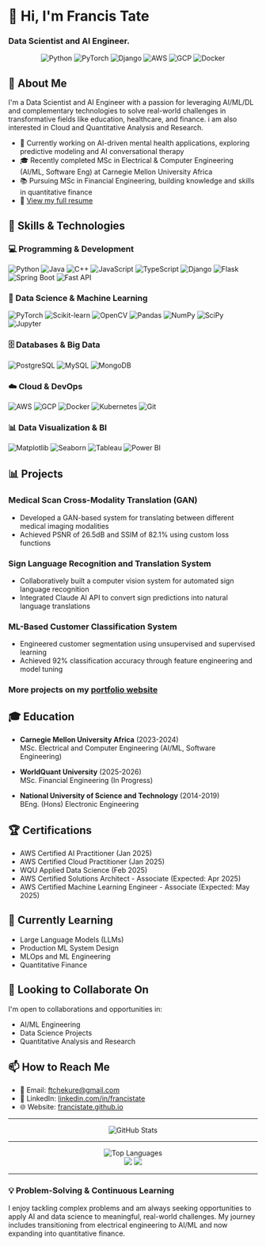 # 👋 Hi, I'm Francis Tate

### Data Scientist and AI Engineer.

<div align="center">
  <img src="https://img.shields.io/badge/Python-3776AB?style=for-the-badge&logo=python&logoColor=white" alt="Python"/>
  <img src="https://img.shields.io/badge/PyTorch-EE4C2C?style=for-the-badge&logo=pytorch&logoColor=white" alt="PyTorch"/>
  <img src="https://img.shields.io/badge/Django-092E20?style=for-the-badge&logo=django&logoColor=white" alt="Django"/>
  <img src="https://img.shields.io/badge/AWS-232F3E?style=for-the-badge&logo=amazon-aws&logoColor=white" alt="AWS"/>
  <img src="https://img.shields.io/badge/GCP-4285F4?style=for-the-badge&logo=google-cloud&logoColor=white" alt="GCP"/>
  <img src="https://img.shields.io/badge/Docker-2496ED?style=for-the-badge&logo=docker&logoColor=white" alt="Docker"/>
</div>

## 🚀 About Me

I'm a Data Scientist and AI Engineer with a passion for leveraging AI/ML/DL and complementary technologies to solve real-world challenges in transformative fields like education, healthcare, and finance. i am also interested in Cloud and Quantitative Analysis and Research.

- 🔭 Currently working on AI-driven mental health applications, exploring predictive modeling and AI conversational therapy
- 🎓 Recently completed MSc in Electrical & Computer Engineering (AI/ML, Software Eng) at Carnegie Mellon University Africa
- 📚 Pursuing MSc in Financial Engineering, building knowledge and skills in quantitative finance
- 📄 [View my full resume](https://francistate.github.io)

## 🧠 Skills & Technologies

### 💻 Programming & Development
<p>
  <img src="https://img.shields.io/badge/Python-3776AB?style=flat-square&logo=python&logoColor=white" alt="Python"/>
  <img src="https://img.shields.io/badge/Java-ED8B00?style=flat-square&logo=java&logoColor=white" alt="Java"/>
  <img src="https://img.shields.io/badge/C++-00599C?style=flat-square&logo=cplusplus&logoColor=white" alt="C++"/>
  <img src="https://img.shields.io/badge/JavaScript-F7DF1E?style=flat-square&logo=javascript&logoColor=black" alt="JavaScript"/>
  <img src="https://img.shields.io/badge/TypeScript-3178C6?style=flat-square&logo=typescript&logoColor=white" alt="TypeScript"/>
  <img src="https://img.shields.io/badge/Django-092E20?style=flat-square&logo=django&logoColor=white" alt="Django"/>
  <img src="https://img.shields.io/badge/Flask-000000?style=flat-square&logo=flask&logoColor=white" alt="Flask"/>
  <img src="https://img.shields.io/badge/Spring_Boot-6DB33F?style=flat-square&logo=spring-boot&logoColor=white" alt="Spring Boot"/>
  <img src="https://img.shields.io/badge/FastAPI-009688?style=flat-square&logo=fastapi&logoColor=white" alt="Fast API"/>
</p>

### 🤖 Data Science & Machine Learning
<p>
  <img src="https://img.shields.io/badge/PyTorch-EE4C2C?style=flat-square&logo=pytorch&logoColor=white" alt="PyTorch"/>
  <img src="https://img.shields.io/badge/ScikitLearn-F7931E?style=flat-square&logo=scikit-learn&logoColor=white" alt="Scikit-learn"/>
  <img src="https://img.shields.io/badge/OpenCV-5C3EE8?style=flat-square&logo=opencv&logoColor=white" alt="OpenCV"/>
  <img src="https://img.shields.io/badge/Pandas-150458?style=flat-square&logo=pandas&logoColor=white" alt="Pandas"/>
  <img src="https://img.shields.io/badge/NumPy-013243?style=flat-square&logo=numpy&logoColor=white" alt="NumPy"/>
  <img src="https://img.shields.io/badge/SciPy-8CAAE6?style=flat-square&logo=scipy&logoColor=white" alt="SciPy"/>
  <img src="https://img.shields.io/badge/Jupyter-F37626?style=flat-square&logo=jupyter&logoColor=white" alt="Jupyter"/>
</p>

### 🗄️ Databases & Big Data
<p>
  <img src="https://img.shields.io/badge/PostgreSQL-4169E1?style=flat-square&logo=postgresql&logoColor=white" alt="PostgreSQL"/>
  <img src="https://img.shields.io/badge/MySQL-4479A1?style=flat-square&logo=mysql&logoColor=white" alt="MySQL"/>
  <img src="https://img.shields.io/badge/MongoDB-47A248?style=flat-square&logo=mongodb&logoColor=white" alt="MongoDB"/>
</p>

### ☁️ Cloud & DevOps
<p>
  <img src="https://img.shields.io/badge/AWS-232F3E?style=flat-square&logo=amazon-aws&logoColor=white" alt="AWS"/>
  <img src="https://img.shields.io/badge/GCP-4285F4?style=flat-square&logo=google-cloud&logoColor=white" alt="GCP"/>
  <img src="https://img.shields.io/badge/Docker-2496ED?style=flat-square&logo=docker&logoColor=white" alt="Docker"/>
  <img src="https://img.shields.io/badge/Kubernetes-326CE5?style=flat-square&logo=kubernetes&logoColor=white" alt="Kubernetes"/>
  <img src="https://img.shields.io/badge/Git-F05032?style=flat-square&logo=git&logoColor=white" alt="Git"/>
</p>

### 📊 Data Visualization & BI
<p>
  <img src="https://img.shields.io/badge/Matplotlib-11557c?style=flat-square" alt="Matplotlib"/>
  <img src="https://img.shields.io/badge/Seaborn-3776AB?style=flat-square" alt="Seaborn"/>
  <img src="https://img.shields.io/badge/Tableau-E97627?style=flat-square&logo=tableau&logoColor=white" alt="Tableau"/>
  <img src="https://img.shields.io/badge/Power_BI-F2C811?style=flat-square&logo=power-bi&logoColor=black" alt="Power BI"/>
</p>

## 📊 Projects

### Medical Scan Cross-Modality Translation (GAN)
- Developed a GAN-based system for translating between different medical imaging modalities
- Achieved PSNR of 26.5dB and SSIM of 82.1% using custom loss functions

### Sign Language Recognition and Translation System
- Collaboratively built a computer vision system for automated sign language recognition
- Integrated Claude AI API to convert sign predictions into natural language translations

### ML-Based Customer Classification System
- Engineered customer segmentation using unsupervised and supervised learning
- Achieved 92% classification accuracy through feature engineering and model tuning

### More projects on my [portfolio website](https://francistate.github.io)

## 🎓 Education

- **Carnegie Mellon University Africa** (2023-2024)  
  MSc. Electrical and Computer Engineering (AI/ML, Software Engineering)

- **WorldQuant University** (2025-2026)  
  MSc. Financial Engineering (In Progress)

- **National University of Science and Technology** (2014-2019)  
  BEng. (Hons) Electronic Engineering

## 🏆 Certifications

- AWS Certified AI Practitioner (Jan 2025)
- AWS Certified Cloud Practitioner (Jan 2025)
- WQU Applied Data Science (Feb 2025)
- AWS Certified Solutions Architect - Associate (Expected: Apr 2025)
- AWS Certified Machine Learning Engineer - Associate (Expected: May 2025)

## 🌱 Currently Learning

- Large Language Models (LLMs)
- Production ML System Design
- MLOps and ML Engineering
- Quantitative Finance

## 👥 Looking to Collaborate On

I'm open to collaborations and opportunities in:
- AI/ML Engineering
- Data Science Projects
- Quantitative Analysis and Research

## 📫 How to Reach Me

- 📧 Email: [ftchekure@gmail.com](mailto:ftchekure@gmail.com)
- 🔗 LinkedIn: [linkedin.com/in/francistate](https://www.linkedin.com/in/francistate)
- 🌐 Website: [francistate.github.io](https://francistate.github.io)

---

<div align="center">
  <img src="https://github-readme-stats.vercel.app/api?username=francistate&show_icons=true&theme=radical" alt="GitHub Stats" />
</div>

---

<div align="center">
  <img src="https://github-readme-stats.vercel.app/api/top-langs/?username=francistate&layout=compact&theme=radical" alt="Top Languages" />
</div>

<div align="center">
  <img src="https://github-profile-summary-cards.vercel.app/api/cards/repos-per-language?username=francistate&theme=radical" />
  <img src="https://github-profile-summary-cards.vercel.app/api/cards/most-commit-language?username=francistate&theme=radical" />
</div>

---

### 💡 Problem-Solving & Continuous Learning

I enjoy tackling complex problems and am always seeking opportunities to apply AI and data science to meaningful, real-world challenges. My journey includes transitioning from electrical engineering to AI/ML and now expanding into quantitative finance.
